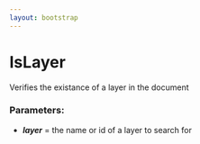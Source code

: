 ```yaml
---
layout: bootstrap
---
```


# IsLayer

Verifies the existance of a layer in the document
        

### Parameters:

- ***layer*** = the name or id of a layer to search for
        



